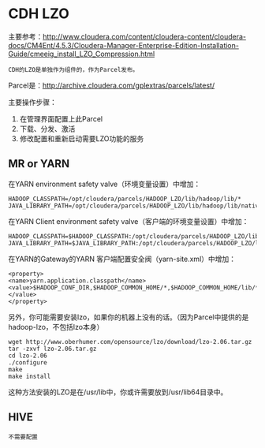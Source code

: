 # CDH LZO

主要参考：<http://www.cloudera.com/content/cloudera-content/cloudera-docs/CM4Ent/4.5.3/Cloudera-Manager-Enterprise-Edition-Installation-Guide/cmeeig_install_LZO_Compression.html>

    CDH的LZO是单独作为组件的，作为Parcel发布。

Parcel是：<http://archive.cloudera.com/gplextras/parcels/latest/>

主要操作步骤：

1.  在管理界面配置上此Parcel
2.  下载、分发、激活 
3.  修改配置和重新启动需要LZO功能的服务

## MR or YARN

在YARN environment safety valve（环境变量设置）中增加：

    HADOOP_CLASSPATH=/opt/cloudera/parcels/HADOOP_LZO/lib/hadoop/lib/*
    JAVA_LIBRARY_PATH=/opt/cloudera/parcels/HADOOP_LZO/lib/hadoop/lib/native

在YARN Client environment safety valve（客户端的环境变量设置）中增加：
    
    HADOOP_CLASSPATH=$HADOOP_CLASSPATH:/opt/cloudera/parcels/HADOOP_LZO/lib/hadoop/lib/*
    JAVA_LIBRARY_PATH=$JAVA_LIBRARY_PATH:/opt/cloudera/parcels/HADOOP_LZO/lib/hadoop/lib/native

在YARN的Gateway的YARN 客户端配置安全阀（yarn-site.xml）中增加：

    <property>
    <name>yarn.application.classpath</name>
    <value>$HADOOP_CONF_DIR,$HADOOP_COMMON_HOME/*,$HADOOP_COMMON_HOME/lib/*,$HADOOP_HDFS_HOME/*,$HADOOP_HDFS_HOME/lib/*,$HADOOP_MAPRED_HOME/*,$HADOOP_MAPRED_HOME/lib/*,$YARN_HOME/*,$YARN_HOME/lib/*,/opt/cloudera/parcels/HADOOP_LZO/lib/hadoop/lib/*,/opt/cloudera/parcels/CDH/lib/hbase/*,/opt/cloudera/parcels/CDH/lib/hbase/lib/*</value>
    </property>

另外，你可能需要安装lzo，如果你的机器上没有的话。（因为Parcel中提供的是hadoop-lzo，不包括lzo本身）

    wget http://www.oberhumer.com/opensource/lzo/download/lzo-2.06.tar.gz
    tar -zxvf lzo-2.06.tar.gz
    cd lzo-2.06
    ./configure
    make
    make install

这种方法安装的LZO是在/usr/lib中，你或许需要放到/usr/lib64目录中。


## HIVE

    不需要配置
